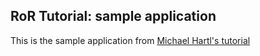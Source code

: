 ## RoR Tutorial: sample application

This is the sample application from [Michael Hartl's tutorial](http://railstutorial.org)